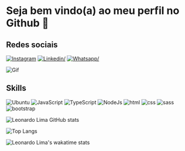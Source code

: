 # Seja bem vindo(a) ao meu perfil no Github 🤖 

## Redes sociais

[![Instagram](https://img.shields.io/badge/Instagram-E4405F?style=for-the-badge&logo=instagram&logoColor=white)](https://www.instagram.com/leonard.lima_)
[![Linkedin/](https://img.shields.io/badge/LinkedIn-0077B5?style=for-the-badge&logo=linkedin&logoColor=white)](https://www.linkedin.com/in/leonardo-bernardo-lima-84356050/)
[![Whatsapp/](https://img.shields.io/badge/WhatsApp-25D366?style=for-the-badge&logo=whatsapp&logoColor=white)](https://api.whatsapp.com/send?phone=5586995233237)

![Gif](https://raw.githubusercontent.com/abhisheknaiidu/abhisheknaiidu/master/code.gif)



## Skills
![Ubuntu](https://img.shields.io/badge/Ubuntu-E95420?style=for-the-badge&logo=ubuntu&logoColor=white)
![JavaScript](https://img.shields.io/badge/JavaScript-F7DF1E?style=for-the-badge&logo=javascript&logoColor=black)
![TypeScript](https://img.shields.io/badge/TypeScript-007ACC?style=for-the-badge&logo=typescript&logoColor=white)
![NodeJs](https://img.shields.io/badge/Node.js-43853D?style=for-the-badge&logo=node.js&logoColor=white)
![html](https://img.shields.io/badge/HTML5-E34F26?style=for-the-badge&logo=html5&logoColor=white)
![css](https://img.shields.io/badge/CSS3-1572B6?style=for-the-badge&logo=css3&logoColor=white)
![sass](https://img.shields.io/badge/Sass-CC6699?style=for-the-badge&logo=sass&logoColor=white)
![bootstrap](https://img.shields.io/badge/Bootstrap-563D7C?style=for-the-badge&logo=bootstrap&logoColor=white)


![Leonardo Lima GitHub stats](https://github-readme-stats.vercel.app/api?username=leonardobl&show_icons=true&theme=dark)

![Top Langs](https://github-readme-stats.vercel.app/api/top-langs/?username=leonardobl&layout=compact)

![Leonardo Lima's wakatime stats](https://github-readme-stats.vercel.app/api/wakatime?username=@leonardobl)

